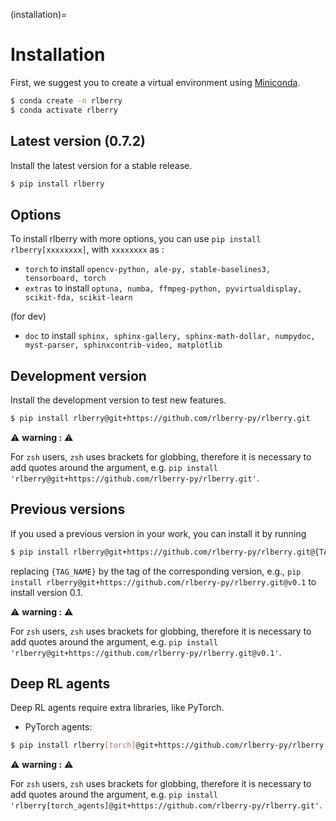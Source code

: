 (installation)=

# Installation
First, we suggest you to create a virtual environment using
[Miniconda](https://docs.conda.io/en/latest/miniconda.html).

```bash
$ conda create -n rlberry
$ conda activate rlberry
```
## Latest version (0.7.2)
Install the latest version for a stable release.

```bash
$ pip install rlberry
```

## Options
To install rlberry with more options, you can use ``pip install rlberry[xxxxxxxx]``, with `xxxxxxxx` as :

- `torch` to install `opencv-python, ale-py, stable-baselines3, tensorboard, torch`
- `extras` to install `optuna, numba, ffmpeg-python, pyvirtualdisplay, scikit-fda, scikit-learn`

(for dev)

- `doc` to install `sphinx, sphinx-gallery, sphinx-math-dollar, numpydoc, myst-parser, sphinxcontrib-video, matplotlib`

## Development version
Install the development version to test new features.

```bash
$ pip install rlberry@git+https://github.com/rlberry-py/rlberry.git
```

<span>&#9888;</span> **warning :** <span>&#9888;</span>

For `zsh` users, `zsh` uses brackets for globbing, therefore it is necessary to add quotes around the argument,
e.g. ```pip install 'rlberry@git+https://github.com/rlberry-py/rlberry.git'```.

## Previous versions
If you used a previous version in your work, you can install it by running

```bash
$ pip install rlberry@git+https://github.com/rlberry-py/rlberry.git@{TAG_NAME}
```

replacing `{TAG_NAME}` by the tag of the corresponding version,
e.g., ```pip install rlberry@git+https://github.com/rlberry-py/rlberry.git@v0.1```
to install version 0.1.

<span>&#9888;</span> **warning :** <span>&#9888;</span>

For `zsh` users, `zsh` uses brackets for globbing, therefore it is necessary to add quotes around the argument,
e.g. ```pip install 'rlberry@git+https://github.com/rlberry-py/rlberry.git@v0.1'```.

## Deep RL agents
Deep RL agents require extra libraries, like PyTorch.

* PyTorch agents:

```bash
$ pip install rlberry[torch]@git+https://github.com/rlberry-py/rlberry.git
```

<span>&#9888;</span> **warning :** <span>&#9888;</span>

For `zsh` users, `zsh` uses brackets for globbing, therefore it is necessary to add quotes around the argument,
e.g. ```pip install 'rlberry[torch_agents]@git+https://github.com/rlberry-py/rlberry.git'```.
